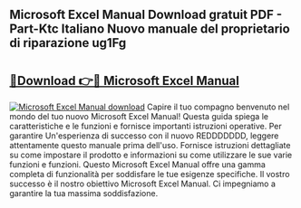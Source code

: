 ## Microsoft Excel Manual Download gratuit PDF - Part-Ktc Italiano Nuovo manuale del proprietario di riparazione ug1Fg

# <h2><a href="http://df9tv3m.blite.top/?on=Microsoft+Excel+Manual">🔗Download 👉🔴 Microsoft Excel Manual</a></h2>

[![Microsoft Excel Manual download](https://i.imgur.com/lujVjoI.png)](http://df9tv3m.blite.top/?on=Microsoft+Excel+Manual)
Capire il tuo compagno benvenuto nel mondo del tuo nuovo Microsoft Excel Manual! Questa guida spiega le caratteristiche e le funzioni e fornisce importanti istruzioni operative. Per garantire Un'esperienza di successo con il nuovo REDDDDDDD, leggere attentamente questo manuale prima dell'uso. Fornisce istruzioni dettagliate su come impostare il prodotto e informazioni su come utilizzare le sue varie funzioni e funzioni. Questo Microsoft Excel Manual offre una gamma completa di funzionalità per soddisfare le tue esigenze specifiche. Il vostro successo è il nostro obiettivo Microsoft Excel Manual. Ci impegniamo a garantire la tua massima soddisfazione.
